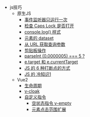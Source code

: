* js技巧
   * 原生JS
       * [事件监听器只运行一次](skills/Native_JS/event_once)
       * [检查 Caps Lock 是否打开](skills/Native_JS/caps_lock)
       * [console.log() 样式](skills/Native_JS/log_css)
       * [元素的 dataset](skills/Native_JS/dataset)
       * [从 URL 获取查询参数](skills/Native_JS/url_params)
       * [剪贴板操作](skills/Native_JS/navigator_clipboard)
       * [parseInt (0.0000005) === 5 ?](skills/Native_JS/parseint_number)
       * [e.target 和 e.currentTarget](skills/Native_JS/current_target)
       * [JS 的 6 种打断点的方式](skills/Native_JS/breakpoint)
       * [JS 的 冷知识1](skills/Native_JS/cold_knowledge)
   * Vue2
       * [生命周期](skills/Vue/life_cycle)
       * [v-cloak](skills/Vue/v_cloak)
       * [自定义指令]()
         * [空状态指令 v-empty](skills/Vue/directive/empty)
         * [元素点击范围扩展](skills/Vue/directive/expandClick)

